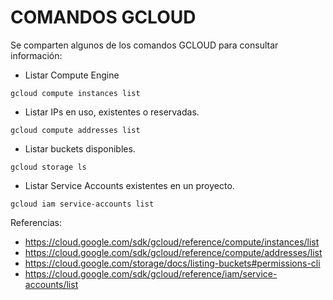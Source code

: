 # COMANDOS GCLOUD

Se comparten algunos de los comandos GCLOUD para consultar información:

 - Listar Compute Engine

 `gcloud compute instances list`
 - Listar IPs en uso, existentes o reservadas.

`gcloud compute addresses list`
 - Listar buckets disponibles. 

`gcloud storage ls`
 - Listar Service Accounts existentes en un proyecto. 

`gcloud iam service-accounts list`


Referencias:

- https://cloud.google.com/sdk/gcloud/reference/compute/instances/list
- https://cloud.google.com/sdk/gcloud/reference/compute/addresses/list
- https://cloud.google.com/storage/docs/listing-buckets#permissions-cli
- https://cloud.google.com/sdk/gcloud/reference/iam/service-accounts/list
